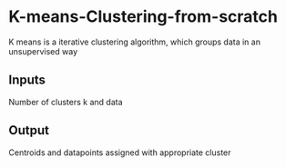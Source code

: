 # K-means-Clustering-from-scratch
K means is a iterative clustering algorithm, which groups data in an unsupervised way
## Inputs
Number of clusters k and data
## Output
Centroids and datapoints assigned with appropriate cluster
